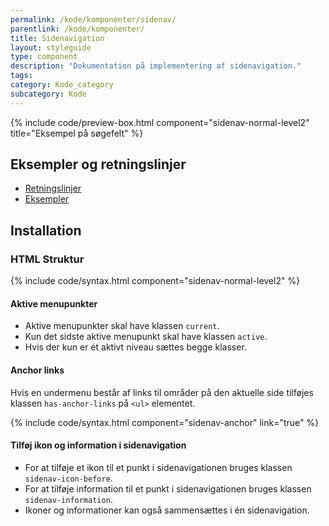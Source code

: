 ```yaml
---
permalink: /kode/komponenter/sidenav/
parentlink: /kode/komponenter/
title: Sidenavigation
layout: styleguide
type: component
description: "Dokumentation på implementering af sidenavigation."
tags:
category: Kode_category
subcategory: Kode
---
```


{% include code/preview-box.html component="sidenav-normal-level2" title="Eksempel på søgefelt" %}

## Eksempler og retningslinjer
<ul class="nobullet-list">
    <li><a href="/komponenter/sidenav/#retningslinjer">Retningslinjer</a></li>
    <li><a href="/komponenter/sidenav/">Eksempler</a></li>
</ul>

## Installation

### HTML Struktur

{% include code/syntax.html component="sidenav-normal-level2" %}

#### Aktive menupunkter

- Aktive menupunkter skal have klassen `current`.
- Kun det sidste aktive menupunkt skal have klassen `active`.
- Hvis der kun er ét aktivt niveau sættes begge klasser.

#### Anchor links
Hvis en undermenu består af links til områder på den aktuelle side tilføjes klassen `has-anchor-links` på `<ul>` elementet.

{% include code/syntax.html component="sidenav-anchor" link="true" %}

#### Tilføj ikon og information i sidenavigation

- For at tilføje et ikon til et punkt i sidenavigationen bruges klassen `sidenav-icon-before`.
- For at tilføje information til et punkt i sidenavigationen bruges klassen `sidenav-information`.
- Ikoner og informationer kan også sammensættes i én sidenavigation.
